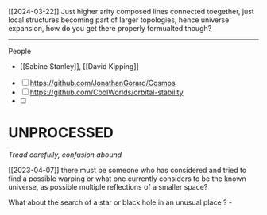 
[[2024-03-22]]
Just higher arity composed lines connected toegether, just local structures becoming part of larger topologies, hence universe expansion, how do you get there properly formualted though?

---

People
- [[Sabine Stanley]], [[David Kipping]]

- [ ] https://github.com/JonathanGorard/Cosmos
- [ ] https://github.com/CoolWorlds/orbital-stability
- [ ] 

# UNPROCESSED
*Tread carefully, confusion abound*

[[2023-04-07]]
there must be someone who has considered and tried to find a possible warping or what one currently considers to be the known universe, as possible multiple reflections of a smaller space?

What about the search of a star or black hole in an unusual place ? -

